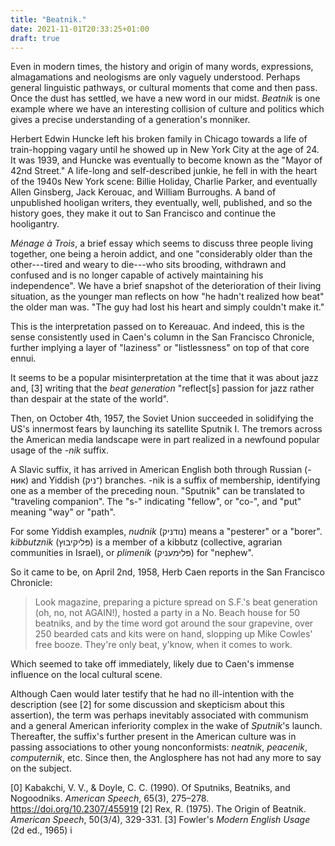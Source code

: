 ```yaml
---
title: "Beatnik."
date: 2021-11-01T20:33:25+01:00
draft: true
---
```


Even in modern times, the history and origin of many words, expressions, almagamations and neologisms are only vaguely understood.  Perhaps general linguistic pathways, or cultural moments that come and then pass.  Once the dust has settled, we have a new word in our midst.  *Beatnik* is one example where we have an interesting collision of culture and politics which gives a precise understanding of a generation's monniker.

Herbert Edwin Huncke left his broken family in Chicago towards a life of train-hopping vagary until he showed up in New York City at the age of 24.  It was 1939, and Huncke was eventually to become known as the "Mayor of 42nd Street."
A life-long and self-described junkie, he fell in with the heart of the 1940s New York scene: Billie Holiday, Charlie Parker, and eventually Allen Ginsberg, Jack Kerouac, and William Burroughs.  A band of unpublished hooligan writers, they eventually, well, published, and so the history goes, they make it out to San Francisco and continue the hooligantry.

*Ménage à Trois*, a brief essay which seems to discuss three people living together, one being a heroin addict, and one "considerably older than the other---tired and weary to die---who sits brooding, withdrawn and confused and  is no longer capable of actively maintaining his independence".  We have a brief snapshot of the deterioration of their living situation, as the younger man reflects on how "he hadn't realized how beat" the older man was.  "The guy had lost his heart and simply couldn't make it." 

This is the interpretation passed on to Kereauac.  And indeed, this is the sense consistently used in Caen's column in the San Francisco Chronicle, further implying a layer of "laziness" or "listlessness" on top of that core ennui.

It seems to be a popular misinterpretation at the time that it was about jazz and, [3] writing that the *beat generation* "reflect[s] passion for jazz rather than despair at the state of the world".

Then, on October 4th, 1957, the Soviet Union succeeded in solidifying the US's innermost fears by launching its satellite Sputnik I.  The tremors across the American media landscape were in part realized in a newfound popular usage of the *-nik* suffix.

A Slavic suffix, it has arrived in American English both through Russian (-ник) and Yiddish (־ניק) branches.  -nik is a suffix of membership, identifying one as a member of the preceding noun.  "Sputnik" can be translated to "traveling companion".  The "s-" indicating "fellow", or "co-", and "put" meaning "way" or "path".

For some Yiddish examples, *nudnik* (נודניק) means a "pesterer" or a "borer".  *kibbutznik* (פּליקיבוץ) is a member of a kibbutz (collective, agrarian communities in Israel), or *plimenik* (פּלימעניק) for "nephew".

So it came to be, on April 2nd, 1958, Herb Caen reports in the San Francisco Chronicle:

> Look magazine, preparing a picture spread on S.F.'s beat generation (oh, no, not AGAIN!), hosted a party in a No. Beach house for 50 beatniks, and by the time word got around the sour grapevine, over 250 bearded cats and kits were on hand, slopping up Mike Cowles' free booze. They're only beat, y'know, when it comes to work.

Which seemed to take off immediately, likely due to Caen's immense influence on the local cultural scene.

Although Caen would later testify that he had no ill-intention with the description (see [2] for some discussion and skepticism about this assertion), the term was perhaps inevitably associated with communism and a general American inferiority complex in the wake of *Sputnik*'s launch.  Thereafter, the suffix's further present in the American culture was in passing associations to other young nonconformists: *neatnik*, *peacenik*, *computernik*, etc.  Since then, the Anglosphere has not had any more to say on the subject.  

[0] Kabakchi, V. V., & Doyle, C. C. (1990). Of Sputniks, Beatniks, and Nogoodniks. *American Speech*, 65(3), 275–278. https://doi.org/10.2307/455919
[2] Rex, R. (1975). The Origin of Beatnik. *American Speech*, 50(3/4), 329-331.
[3] Fowler's *Modern English
 Usage* (2d ed., 1965) i
